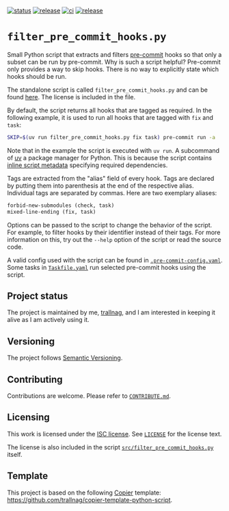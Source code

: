 [![status](https://img.shields.io/badge/status-active-brightgreen)](#project-status)
[![release](https://img.shields.io/github/v/release/trallnag/filter-pre-commit-hooks)](https://github.com/trallnag/filter-pre-commit-hooks/releases)
[![ci](https://img.shields.io/github/actions/workflow/status/trallnag/filter-pre-commit-hooks/ci.yaml?label=ci)](https://github.com/trallnag/filter-pre-commit-hooks/actions/workflows/ci.yaml)
[![release](https://img.shields.io/github/actions/workflow/status/trallnag/filter-pre-commit-hooks/release.yaml?label=release)](https://github.com/trallnag/filter-pre-commit-hooks/actions/workflows/release.yaml)

# `filter_pre_commit_hooks.py`

Small Python script that extracts and filters
[pre-commit](https://pre-commit.com/) hooks so that only a subset can be run by
pre-commit. Why is such a script helpful? Pre-commit only provides a way to skip
hooks. There is no way to explicitly state which hooks should be run.

The standalone script is called `filter_pre_commit_hooks.py` and can be found
[here](src/filter_pre_commit_hooks.py). The license is included in the file.

By default, the script returns all hooks that are tagged as required. In the
following example, it is used to run all hooks that are tagged with `fix` and
`task`:

```sh
SKIP=$(uv run filter_pre_commit_hooks.py fix task) pre-commit run -a
```

Note that in the example the script is executed with `uv run`. A subcommand of
[uv](https://docs.astral.sh/) a package manager for Python. This is because the
script contains
[inline script metadata](https://packaging.python.org/en/latest/specifications/inline-script-metadata/#inline-script-metadata)
specifying required dependencies.

Tags are extracted from the "alias" field of every hook. Tags are declared by
putting them into parenthesis at the end of the respective alias. Individual
tags are separated by commas. Here are two exemplary aliases:

```txt
forbid-new-submodules (check, task)
mixed-line-ending (fix, task)
```

Options can be passed to the script to change the behavior of the script. For
example, to filter hooks by their identifier instead of their tags. For more
information on this, try out the `--help` option of the script or read the
source code.

A valid config used with the script can be found in
[`.pre-commit-config.yaml`](.pre-commit-config.yaml). Some tasks in
[`Taskfile.yaml`](Taskfile.yaml) run selected pre-commit hooks using the script.

## Project status

The project is maintained by me, [trallnag](https://github.com/trallnag), and I
am interested in keeping it alive as I am actively using it.

## Versioning

The project follows [Semantic Versioning](https://semver.org/).

## Contributing

Contributions are welcome. Please refer to [`CONTRIBUTE.md`](CONTRIBUTE.md).

## Licensing

This work is licensed under the
[ISC license](https://en.wikipedia.org/wiki/ISC_license). See
[`LICENSE`](LICENSE) for the license text.

The license is also included in the script
[`src/filter_pre_commit_hooks.py`](src/filter_pre_commit_hooks.py) itself.

## Template

This project is based on the following
[Copier](https://copier.readthedocs.io/en/stable/) template:
<https://github.com/trallnag/copier-template-python-script>.
